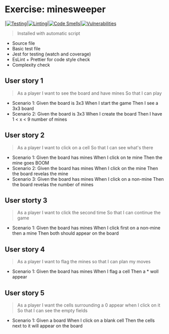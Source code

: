 # Exercise: minesweeper

|[![Testing](https://github.com/sfruzsi/minesweeper/actions/workflows/test.yml/badge.svg)](https://github.com/sfruzsi/minesweeper/actions/workflows/test.yml)|[![Linting](https://github.com/sfruzsi/minesweeper/actions/workflows/lint.yml/badge.svg)](https://github.com/sfruzsi/minesweeper/actions/workflows/lint.yml)|[![Code Smells](https://sonarcloud.io/api/project_badges/measure?project=sfruzsi_minesweeper&metric=code_smells)](https://sonarcloud.io/summary/new_code?id=sfruzsi_minesweeper)|[![Vulnerabilities](https://sonarcloud.io/api/project_badges/measure?project=sfruzsi_minesweeper&metric=vulnerabilities)](https://sonarcloud.io/summary/new_code?id=sfruzsi_minesweeper)

> Installed with automatic script

- Source file
- Basic test file
- Jest for testing (watch and coverage)
- EsLint + Prettier for code style check
- Complexity check

## User story 1

> As a player I want to see the board and have mines So that I can play

- Scenario 1: Given the board is 3x3 When I start the game Then I see a 3x3 board
- Scenario 2: Given the board is 3x3 When I create the board Then I have 1 < x < 9 number of mines

## User story 2

> As a player I want to click on a cell So that I can see what's there

- Scenario 1: Given the board has mines When I click on te mine Then the mine goes BOOM
- Scenario 2: Given the board has mines When I click on the mine Then the board revelas the mine
- Scenario 3: Given the board has mines When I click on a non-mine Then the board revelas the number of mines

## User storty 3

> As a player I want to click the second time So that I can continue the game

- Scenario 1: Given the board has mines When I click first on a non-mine then a mine Then both should appear on the board

## User story 4

> As a player I want to flag the mines so that I can plan my moves

- Scenario 1: Given the board has mines When I flag a cell Then a \* woll appear

## User story 5

> As a player I want the cells surrounding a 0 appear when I click on it So that I can see the empty fields

- Scenario 1: Given a board When I click on a blank cell Then the cells next to it will appear on the board
